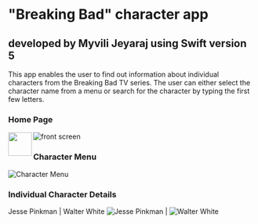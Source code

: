 # "Breaking Bad" character app
## developed by Myvili Jeyaraj using Swift version 5

This app enables the user to find out information about individual characters from the Breaking Bad TV series. The user can either select the character name from a menu or search for the character by typing the first few letters.

### Home Page

<a href="url"><img src="https://github.com/myjeyaraj/BreakingBad/blob/BB-001/screenshots/front%20screen.png" align="left" height="48" width="48" ></a>
![front screen](https://github.com/myjeyaraj/BreakingBad/blob/BB-001/screenshots/front%20screen.png)

### Character Menu

![Character Menu](https://github.com/myjeyaraj/BreakingBad/blob/BB-001/screenshots/chacter%20menu.png)

### Individual Character Details

Jesse Pinkman | Walter White
![Jesse Pinkman](https://github.com/myjeyaraj/BreakingBad/blob/BB-001/screenshots/JessePinkman.png) | ![Walter White](https://github.com/myjeyaraj/BreakingBad/blob/BB-001/screenshots/WalterWhite.png)
